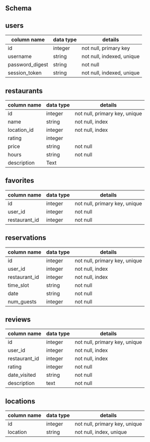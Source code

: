## Schema ##

## users
column name     | data type | details
----------------|-----------|-----------------------
id              | integer   | not null, primary key
username        | string    | not null, indexed, unique
password_digest | string    | not null
session_token   | string    | not null, indexed, unique

## restaurants
column name     | data type | details
----------------|-----------|-----------------------
id              | integer   | not null, primary key, unique
name            | string    | not null, index
location_id     | integer   | not null, index
rating          | integer   |
price           | string    | not null
hours           | string    | not null
description     | Text      |

## favorites
column name     | data type | details
----------------|-----------|-----------------------
id              | integer   | not null, primary key, unique
user_id         | integer   | not null
restaurant_id   | integer   | not null

## reservations
column name     | data type | details
----------------|-----------|-----------------------
id              | integer   | not null, primary key, unique
user_id         | integer   | not null, index
restaurant_id   | integer   | not null, index
time_slot       | string    | not null
date            | string    | not null
num_guests      | integer   | not null

## reviews
column name     | data type | details
----------------|-----------|-----------------------
id              | integer   | not null, primary key, unique
user_id         | integer   | not null, index
restaurant_id   | integer   | not null, index
rating          | integer   | not null
date_visited    | string    | not null
description     | text      | not null

## locations
column name     | data type | details
----------------|-----------|-----------------------
id              | integer   | not null, primary key, unique
location        | string    | not null, index, unique
